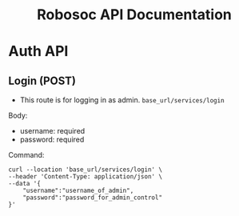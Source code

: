 <center><h1>Robosoc API Documentation</h1></center>

# Auth API

## Login (POST)
- This route is for logging in as admin.
``` base_url/services/login ```

Body:
- username: required
- password: required

Command:
```
curl --location 'base_url/services/login' \
--header 'Content-Type: application/json' \
--data '{
    "username":"username_of_admin",
    "password":"password_for_admin_control"
}'

